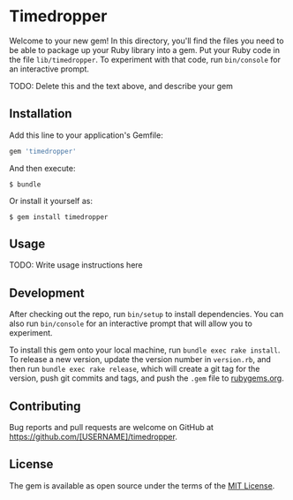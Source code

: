 # Timedropper

Welcome to your new gem! In this directory, you'll find the files you need to be able to package up your Ruby library into a gem. Put your Ruby code in the file `lib/timedropper`. To experiment with that code, run `bin/console` for an interactive prompt.

TODO: Delete this and the text above, and describe your gem

## Installation

Add this line to your application's Gemfile:

```ruby
gem 'timedropper'
```

And then execute:

    $ bundle

Or install it yourself as:

    $ gem install timedropper

## Usage

TODO: Write usage instructions here

## Development

After checking out the repo, run `bin/setup` to install dependencies. You can also run `bin/console` for an interactive prompt that will allow you to experiment.

To install this gem onto your local machine, run `bundle exec rake install`. To release a new version, update the version number in `version.rb`, and then run `bundle exec rake release`, which will create a git tag for the version, push git commits and tags, and push the `.gem` file to [rubygems.org](https://rubygems.org).

## Contributing

Bug reports and pull requests are welcome on GitHub at https://github.com/[USERNAME]/timedropper.


## License

The gem is available as open source under the terms of the [MIT License](http://opensource.org/licenses/MIT).

